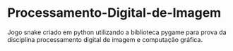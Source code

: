 # Processamento-Digital-de-Imagem

Jogo snake criado em python utilizando a biblioteca pygame para prova da disciplina processamento digital de imagem e computação gráfica.
